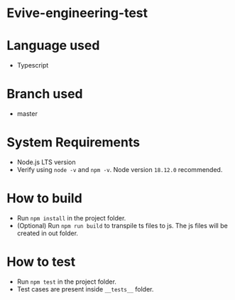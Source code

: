 # Evive-engineering-test

# Language used
- Typescript

# Branch used
- master

# System Requirements
- Node.js LTS version
- Verify using `node -v` and `npm -v`. Node version `18.12.0` recommended.

# How to build
- Run `npm install` in the project folder.
- (Optional) Run `npm run build` to transpile ts files to js. The js files will be created in out folder.

# How to test
- Run `npm test` in the project folder.
- Test cases are present inside `__tests__` folder.